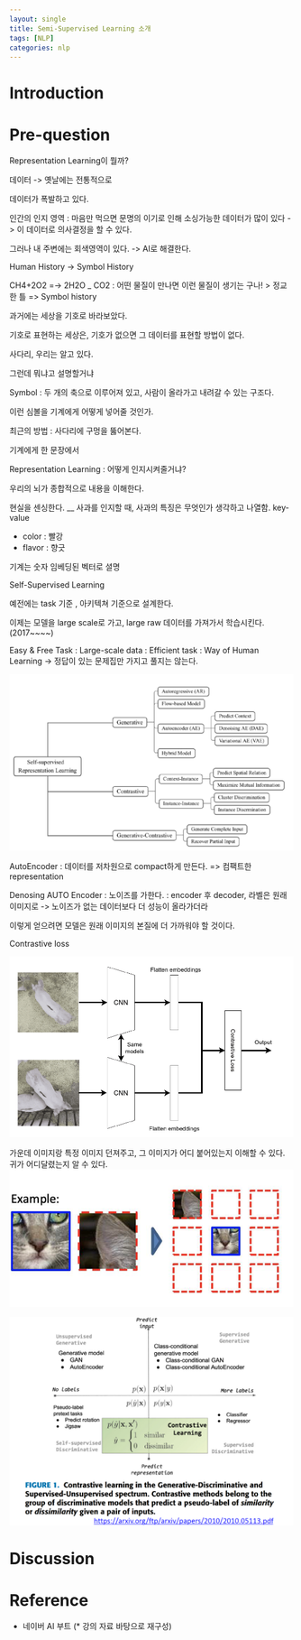 ```yaml
---
layout: single
title: Semi-Supervised Learning 소개
tags: [NLP]
categories: nlp
---
```

# Introduction


# Pre-question
Representation Learning이 뭘까?

데이터 -> 옛날에는 전통적으로 

데이터가 폭발하고 있다.

인간의 인지 영역 : 마음만 먹으면 문명의 이기로 인해
소싱가능한 데이터가 많이 있다 -> 이 데이터로 의사결정을 할 수 있다.

그러나 내 주변에는 회색영역이 있다. -> AI로 해결한다.

Human History
-> Symbol History

CH4+2O2 =-> 2H2O _ CO2
: 어떤 물질이 만나면 이런 물질이 생기는 구나! > 정교한 틀
=> Symbol history

과거에는 세상을 기호로 바라보았다.

기호로 표현하는 세상은, 기호가 없으면 그 데이터를 표현할 방법이 없다.

사다리, 우리는 알고 있다.

그런데 뭐냐고 설명할거냐

Symbol : 두 개의 축으로 이루어져 있고, 사람이 올라가고 내려갈 수 있는 구조다.

이런 심볼을 기계에게 어떻게 넣어줄 것인가.

최근의 방법 : 사다리에 구멍을 뚫어본다.

기계에게 한 문장에서 

Representation Learning
: 어떻게 인지시켜줄거냐?


우리의 뇌가 종합적으로 내용을 이해한다.

현실을 센싱한다.
__
사과를 인지할 때, 사과의 특징은 무엇인가 생각하고
나열함. key-value
- color : 빨강
- flavor : 향긋

기계는 숫자 임베딩된 벡터로 셜명

Self-Supervised Learning


예전에는 task 기준 , 아키텍쳐 기준으로 설계한다.

이제는 모델을 large scale로 가고, large raw 데이터를 가져가서
학습시킨다. (2017~~~~)

Easy & Free Task
: Large-scale data
: Efficient task
: Way of Human Learning -> 정답이 있는 문제집만 가지고 풀지는 않는다.


![](./../../../assets/images/(TODO)2022-10-18-Self-Supervised_Learning_images/1666773367337.png)


AutoEncoder : 데이터를 저차원으로 compact하게 만든다. => 컴팩트한 representation

Denosing AUTO Encoder
: 노이즈를 가한다.
: encoder 후 decoder, 라벨은 원래 이미지로
-> 노이즈가 없는 데이터보다 더 성능이 올라가더라

이렇게 얻으려면 모델은 원래 이미지의 본질에 더 가까워야 할 것이다.


Contrastive loss


![](./../../../assets/images/(TODO)2022-10-18-Self-Supervised_Learning_images/1666773841561.png)

가운데 이미지랑 특정 이미지 던져주고, 그 이미지가 어디 붙어있는지 이해할 수 있다.
귀가 어디달렸는지 알 수 있다.
![](./../../../assets/images/(TODO)2022-10-18-Self-Supervised_Learning_images/1666773957466.png)

![](./../../../assets/images/(TODO)2022-10-18-Self-Supervised_Learning_images/1666774081276.png)

# Discussion


# Reference
- 네이버 AI 부트 (* 강의 자료 바탕으로 재구성)
